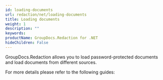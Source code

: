 ```yaml
---
id: loading-documents
url: redaction/net/loading-documents
title: Loading documents
weight: 1
description: ""
keywords: 
productName: GroupDocs.Redaction for .NET
hideChildren: False
---
```

GroupDocs.Redaction allows you to load password-protected documents and load documents from different sources.

For more details please refer to the following guides:
